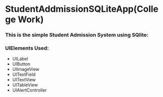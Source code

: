 # StudentAddmissionSQLiteApp(College Work)
 
### This is the simple Student Admission System using SQlite:

### UIElements Used:
* UILabel
* UIButton
* UIImageView
* UITextField
* UITextView
* UITableView
* UIAlertController
